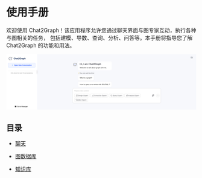# 使用手册

欢迎使用 Chat2Graph！该应用程序允许您通过聊天界面与图专家互动，执行各种与图相关的任务，
包括建模、导数、查询、分析、问答等。本手册将指导您了解 Chat2Graph 的功能和用法。

![](../../asset/image/chat.png)

## 目录

* [聊天](../cookbook/chat.md)

* [图数据库](../cookbook/graphdb.md)

* [知识库](../cookbook/knowledgebase.md)

<!-- 其他模块文档可用时在此处添加链接 -->
<!--
### Agent
### DAL
### Env
### Memory
### Model
### Reasoner
### SDK
### Service
### Toolkit
### Workflow
-->

<!-- 插件文档可用时在此处添加链接 -->
